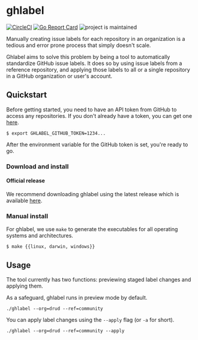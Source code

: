 # ghlabel

[![CircleCI](https://circleci.com/gh/drud/ghlabel.svg?style=shield)](https://circleci.com/gh/drud/ghlabel) [![Go Report Card](https://goreportcard.com/badge/github.com/drud/ghlabel)](https://goreportcard.com/report/github.com/drud/ghlabel) ![project is maintained](https://img.shields.io/maintenance/yes/2017.svg)

Manually creating issue labels for each repository in an organization is a tedious and error prone process that simply doesn't scale.

Ghlabel aims to solve this problem by being a tool to automatically standardize GitHub issue labels.
It does so by using issue labels from a reference repository, and applying those labels to all or
a single repository in a GitHub organization or user's account.

## Quickstart
Before getting started, you need to have an API token from GitHub to access any repositories. If you don't already have a token, you can get one [here](https://github.com/settings/tokens).
```
$ export GHLABEL_GITHUB_TOKEN=1234...
```
After the environment variable for the GitHub token is set, you're ready to go.

### Download and install

#### Official release
We recommend downloading ghlabel using the latest release which is available [here](https://github.com/drud/ghlabel/releases).

### Manual install
For ghlabel, we use `make` to generate the executables for all operating systems and architectures.
```
$ make {{linux, darwin, windows}}
```

## Usage
The tool currently has two functions: previewing staged label changes and applying them.

As a safeguard, ghlabel runs in preview mode by default.
```
./ghlabel --org=drud --ref=community
```
You can apply label changes using the `--apply` flag (or `-a` for short).
```
./ghlabel --org=drud --ref=community --apply
```
